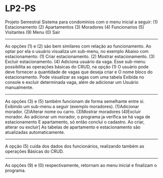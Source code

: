 # LP2-PS
Projeto Semestral
Sistema para condomínios com o menu inicial a seguir:
(1) Estacionamento
(2) Apartamentos
(3) Moradores
(4) Funcionarios
(5) Visitantes
(9) Menu
(0) Sair
************************************************************************
As opções (1) e (2) são bem similares com relação ao funcionamento.
Ao optar por ela o usuário visualiza um sub-menu, no exemplo 
Abaixo com estacionamento:
(1) Criar estacionamento.
(2) Mostrar estacionamento.
(3) Excluir estacionamento.
(4) Adiciona usuário da vaga.
Esse sub-menu possibilita as operações básicas do CRUD, na opção (1)
O usuário pode deve fornecer a quantidade de vagas que deseja criar e
O nome bloco do estacionamento. Pode visualizar as vagas com uma tabela 
Exibida no console e excluir determinada vaga, além de adicionar um 
Usuário manualmente.
************************************************************************
As opções (3) e (5) também funcionam de forma semelhante entre si.
Exibindo um sub-menu a seguir (exemplo moradores).
(1)Adicionar morador.
(2)Alterar nome ou carro.
(3)Mostrar moradores
(4)Excluir morador.
Ao adicionar um morador, o programa ja verifica se há vaga de estacionamento
E apartamento, só então conclui o cadastro. Ao criar, alterar ou excluir]
As tabelas de apartamento e estacionamento são atualizadas automaticamente.
**************************************************************************
A opção (5) cuida dos dados dos funcionários, realizando também as operações 
Básicas do CRUD.
**************************************************************************
As opções (9) e (0) respectivamente, retornam ao menu inicial e finalizam o 
programa.
